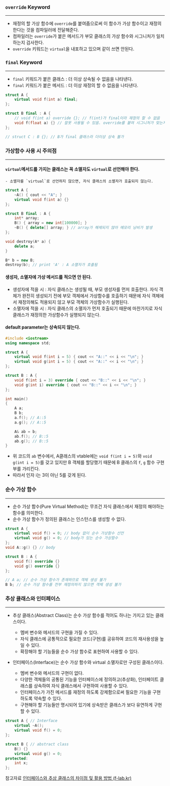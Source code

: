 
### `override` Keyword
---

- 재정의 할 가상 함수에 `override`를 붙여줌으로써 이 함수가 가상 함수이고 재정의 한다는 것을 컴파일러에 전달해준다.
- 컴파일러는 `override`가 붙은 메서드가 부모 클래스의 가상 함수와 시그니처가 일치하는지 검사한다.
- `override` 키워드는 `virtual`을 내포하고 있으며 같이 쓰면 안된다.

### `final` Keyword
---

- `final` 키워드가 붙은 클래스 : 더 이상 상속될 수 없음을 나타낸다.
- `final` 키워드가 붙은 메서드 : 더 이상 재정의 할 수 없음을 나타낸다.

```cpp
struct A {
	virtual void f(int a) final;
};

struct B final : A {
	// void f(int a) override {}; // f(int)가 final이라 재정의 할 수 없음
	void f(float a) {} // 잘못 사용될 수 있음. override를 붙여 시그니처가 맞는지 확인하는게 중요
};

// struct C : B {}; // B가 final 클래스라 더이상 상속 불가
```


### 가상함수 사용 시 주의점
---

#### `virtual`메서드를 가지는 클래스는 꼭 소멸자도 `virtual`로 선언해야 한다.
	- 소멸자를 `virtual`로 선언하지 않으면, 자식 클래스의 소멸자가 호출되지 않는다.

```cpp
struct A {
	~A() { cout << "A"; }
	virtual void f(int a) {}
};

struct B final : A {
	int* array;
	B() { array = new int[100000]; }
	~B() { delete[] array; } // array가 해제되지 않아 메모리 낭비가 발생
};

void destroy(A* a) {
	delete a;
}

B* b = new B;
destroy(b); // print 'A' : A 소멸자가 호출됨
```

#### 생성자, 소멸자에 가상 메서드를 적으면 안 된다.

- 생성자에 적을 시 : 자식 클래스는 생성될 때, 부모 생성자를 먼저 호출한다. 자식 객체가 완전히 생성되기 전에 부모 객체에서 가상함수를 호출하기 때문에 자식 객체에서 재정의해도 적용되지 않고 부모 객체의 가상함수가 실행된다.
- 소멸자에 적을 시 : 자식 클래스의 소멸자가 먼저 호출되기 때문에 마찬가지로 자식 클래스가 재정의한 가상함수가 실행되지 않는다.


#### default parameter는 상속되지 않는다.

```cpp
#include <iostream>
using namespace std;

struct A {
	virtual void f(int i = 5) { cout << "A::" << i << "\n"; }
	virtual void g(int i = 5) { cout << "A::" << i << "\n"; }
};

struct B : A {
	void f(int i = 3) override { cout << "B::" << i << "\n"; }
	void g(int i) override { cout << "B::" << i << "\n"; }
};

int main() 
{
	A a;
	B b;
	a.f(); // A::5
	a.g(); // A::5

	A& ab = b;
	ab.f(); // B::5
	ab.g(); // B::5
}
```

- 위 코드의 `ab` 변수에서, A클래스의 vtable에는 `void f(int i = 5)`와 `void g(int i = 5)`를 갖고 있지만 B 객체를 할당했기 때문에 B 클래스의 `f`, `g` 함수 구현부를 가리킨다.
- 따라서 인자 i는 3이 아닌 5를 갖게 된다.


### 순수 가상 함수
---

- 순수 가상 함수(Pure Virtual Method)는 무조건 자식 클래스에서 재정의 해야하는 함수를 의미한다.
- 순수 가상 함수가 정의된 클래스는 인스턴스를 생성할 수 없다.
```cpp
struct A {
	virtual void f() = 0; // body 없이 순수 가상함수 선언
	virtual void g() = 0; // body가 있는 순수 가상함수
};
void A::g() {} // body

struct B : A {
	void f() override {}
	void g() override {}
};

// A a; // 순수 가상 함수가 존재하므로 객체 생성 불가
B b; // 순수 가상 함수를 전부 재정의하지 않으면 객체 생성 불가
```


### 추상 클래스와 인터페이스
---

- 추상 클래스(Abstract Class)는 순수 가상 함수를 적어도 하나는 가지고 있는 클래스이다.
	- 멤버 변수와 메서드의 구현을 가질 수 있다.
	- 자식 클래스에 공통적으로 필요한 코드(구현)를 공유하여 코드의 재사용성을 높일 수 있다.
	- 확장해야 할 기능들을 순수 가상 함수로 표현하여 사용할 수 있다.

- 인터페이스(Interface)는 순수 가상 함수와 virtual 소멸자로만 구성된 클래스이다.
	- 멤버 변수와 메서드의 구현이 없다.
	- 다양한 객체들의 공통된 기능을 인터페이스에 정의하고(추상화), 인터페이트 클래스를 상속하여 자식 클래스에서 구현하여 사용할 수 있다.
	- 인터페이스가 가진 메서드를 재정의 하도록 강제함으로써 필요한 기능을 구현하도록 약속할 수 있다.
	- 구현해야 할 기능들만 명시되어 있기에 상속받은 클래스가 보다 유연하게 구현할 수 있다.

```cpp
struct A { // Interface
	virtual ~A();
	virtual void f() = 0;
};

struct B { // abstract class
	B() {}
	virtual void g() = 0;
protected:
	int x;
};
```


참고자료
[인터페이스와 추상 클래스의 차이점 및 활용 방법 (f-lab.kr)](https://f-lab.kr/insight/interface-vs-abstract-class)
